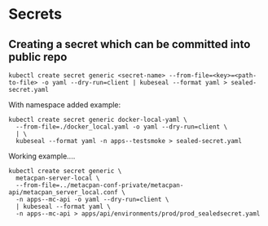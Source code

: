 # Secrets

## Creating a secret which can be committed into public repo

```
kubectl create secret generic <secret-name> --from-file=<key>=<path-to-file> -o yaml --dry-run=client | kubeseal --format yaml > sealed-secret.yaml
```

With namespace added example:

```
kubectl create secret generic docker-local-yaml \
  --from-file=./docker_local.yaml -o yaml --dry-run=client \
  | \
  kubeseal --format yaml -n apps--testsmoke > sealed-secret.yaml
```

Working example....
```
kubectl create secret generic \
  metacpan-server-local \
  --from-file=../metacpan-conf-private/metacpan-api/metacpan_server_local.conf \
  -n apps--mc-api -o yaml --dry-run=client \
  | kubeseal --format yaml \
  -n apps--mc-api > apps/api/environments/prod/prod_sealedsecret.yaml
```